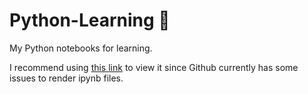 # Python-Learning :pencil:
My Python notebooks for learning.

I recommend using [this link](https://nbviewer.jupyter.org/github/felipesix/Python-Learning/tree/master/) to view it since Github currently has some issues to render ipynb files.
